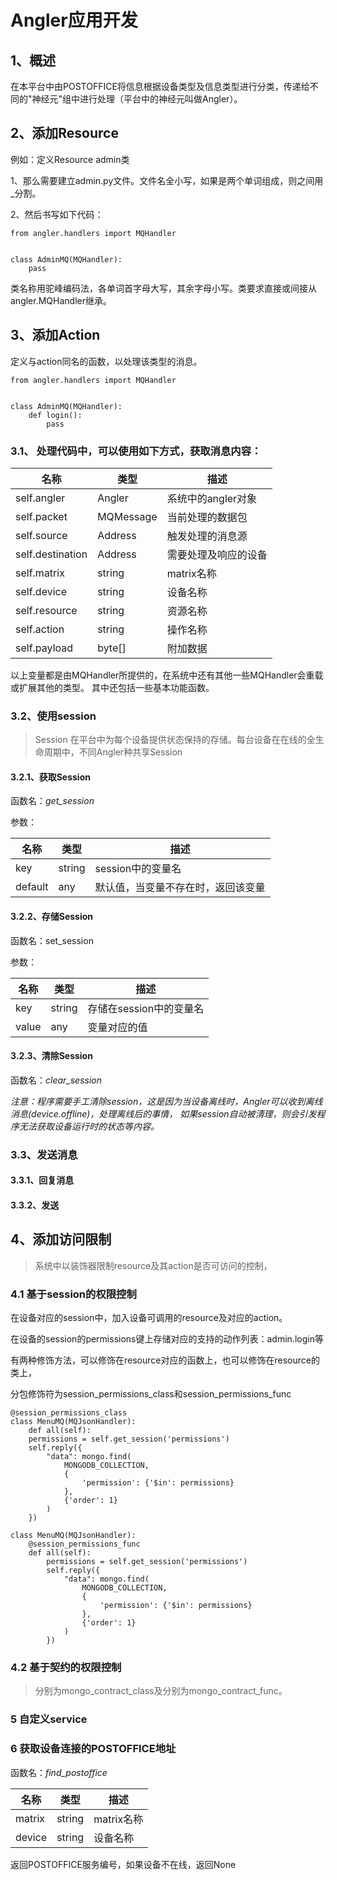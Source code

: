 # Angler应用开发
## 1、概述
在本平台中由POSTOFFICE将信息根据设备类型及信息类型进行分类，传递给不同的"神经元"组中进行处理（平台中的神经元叫做Angler）。

## 2、添加Resource
例如：定义Resource admin类

1、那么需要建立admin.py文件。文件名全小写，如果是两个单词组成，则之间用_分割。

2、然后书写如下代码：
```
from angler.handlers import MQHandler


class AdminMQ(MQHandler):
    pass
```
类名称用驼峰编码法，各单词首字母大写，其余字母小写。类要求直接或间接从angler.MQHandler继承。


## 3、添加Action
定义与action同名的函数，以处理该类型的消息。
```
from angler.handlers import MQHandler


class AdminMQ(MQHandler):
    def login():
        pass
```

### 3.1、 处理代码中，可以使用如下方式，获取消息内容：

名称 | 类型 | 描述
---- | --- | ---
self.angler | Angler | 系统中的angler对象
self.packet | MQMessage | 当前处理的数据包
self.source | Address | 触发处理的消息源
self.destination | Address | 需要处理及响应的设备
self.matrix | string | matrix名称
self.device | string | 设备名称
self.resource | string | 资源名称
self.action | string | 操作名称
self.payload | byte[] | 附加数据

以上变量都是由MQHandler所提供的，在系统中还有其他一些MQHandler会重载或扩展其他的类型。
其中还包括一些基本功能函数。

### 3.2、使用session
> Session 在平台中为每个设备提供状态保持的存储。每台设备在在线的全生命周期中，不同Angler种共享Session

#### 3.2.1、获取Session
函数名：*get_session*

参数：

名称 | 类型 | 描述
---- | --- | ---
key | string | session中的变量名
default | any | 默认值，当变量不存在时，返回该变量

#### 3.2.2、存储Session
函数名：set_session

参数：

名称 | 类型 | 描述
---- | --- | ---
key | string | 存储在session中的变量名
value | any | 变量对应的值

#### 3.2.3、清除Session
函数名：*clear_session*

*注意：程序需要手工清除session，这是因为当设备离线时，Angler可以收到离线消息(device.offline)，处理离线后的事情，
如果session自动被清理，则会引发程序无法获取设备运行时的状态等内容。*


### 3.3、发送消息

#### 3.3.1、回复消息

#### 3.3.2、发送



## 4、添加访问限制
>系统中以装饰器限制resource及其action是否可访问的控制，

### 4.1 基于session的权限控制
在设备对应的session中，加入设备可调用的resource及对应的action。

在设备的session的permissions键上存储对应的支持的动作列表：admin.login等

有两种修饰方法，可以修饰在resource对应的函数上，也可以修饰在resource的类上，

分包修饰符为session_permissions_class和session_permissions_func
```
@session_permissions_class
class MenuMQ(MQJsonHandler):
    def all(self):
    permissions = self.get_session('permissions')
    self.reply({
        "data": mongo.find(
            MONGODB_COLLECTION,
            {
                'permission': {'$in': permissions}
            },
            {'order': 1}
        )
    })
    
class MenuMQ(MQJsonHandler):
    @session_permissions_func
    def all(self):
        permissions = self.get_session('permissions')
        self.reply({
            "data": mongo.find(
                MONGODB_COLLECTION,
                {
                    'permission': {'$in': permissions}
                },
                {'order': 1}
            )
        })
```

### 4.2 基于契约的权限控制
>分别为mongo_contract_class及分别为mongo_contract_func。


### 5 自定义service


### 6 获取设备连接的POSTOFFICE地址
函数名：*find_postoffice*

名称 | 类型 | 描述
---- | --- | ---
matrix | string | matrix名称
device | string | 设备名称

返回POSTOFFICE服务编号，如果设备不在线，返回None